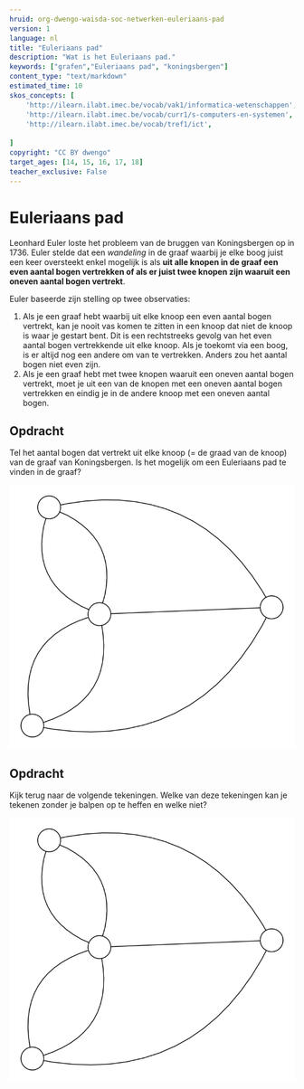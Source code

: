 ```yaml
---
hruid: org-dwengo-waisda-soc-netwerken-euleriaans-pad
version: 1
language: nl
title: "Euleriaans pad"
description: "Wat is het Euleriaans pad."
keywords: ["grafen","Euleriaans pad", "koningsbergen"]
content_type: "text/markdown"
estimated_time: 10
skos_concepts: [
    'http://ilearn.ilabt.imec.be/vocab/vak1/informatica-wetenschappen', 
    'http://ilearn.ilabt.imec.be/vocab/curr1/s-computers-en-systemen',
    'http://ilearn.ilabt.imec.be/vocab/tref1/ict',

]
copyright: "CC BY dwengo"
target_ages: [14, 15, 16, 17, 18]
teacher_exclusive: False
---
```


# Euleriaans pad

Leonhard Euler loste het probleem van de bruggen van Koningsbergen op in 1736. Euler stelde dat een *wandeling* in de graaf waarbij je elke boog juist een keer oversteekt enkel mogelijk is als **uit alle knopen in de graaf een even aantal bogen vertrekken of als er juist twee knopen zijn waaruit een oneven aantal bogen vertrekt**.

Euler baseerde zijn stelling op twee observaties:
1. Als je een graaf hebt waarbij uit elke knoop een even aantal bogen vertrekt, kan je nooit vas komen te zitten in een knoop dat niet de knoop is waar je gestart bent. Dit is een rechtstreeks gevolg van het even aantal bogen vertrekkende uit elke knoop. Als je toekomt via een boog, is er altijd nog een andere om van te vertrekken. Anders zou het aantal bogen niet even zijn.
2. Als je een graaf hebt met twee knopen waaruit een oneven aantal bogen vertrekt, moet je uit een van de knopen met een oneven aantal bogen vertrekken en eindig je in de andere knoop met een oneven aantal bogen. 



<div class="dwengo-content assignment">
<h2 class="title">Opdracht</h2>
<div class="content">
Tel het aantal bogen dat vertrekt uit elke knoop (= de graad van de knoop) van de graaf van Koningsbergen. Is het mogelijk om een Euleriaans pad te vinden in de graaf?

<img src="images/koningsbergen_graph.svg"></img>
</div>
</div>



<div class="dwengo-content assignment">
<h2 class="title">Opdracht</h2>
<div class="content">
Kijk terug naar de volgende tekeningen. Welke van deze tekeningen kan je tekenen zonder je balpen op te heffen en welke niet?



<img src="images/koningsbergen_graph.svg"></img>
</div>
</div>